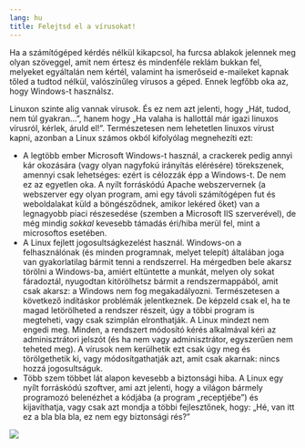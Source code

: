 ```yaml
---
lang: hu
title: Felejtsd el a vírusokat!
---
```


Ha a számítógéped kérdés nélkül kikapcsol, ha furcsa ablakok jelennek meg olyan szöveggel, amit nem értesz és mindenféle reklám bukkan fel, melyeket egyáltalán nem kértél, valamint ha ismerőseid e-maileket kapnak tőled a tudtod nélkül, valószínűleg vírusos a géped. Ennek legfőbb oka az, hogy Windows-t használsz.

Linuxon szinte alig vannak vírusok. És ez nem azt jelenti, hogy „Hát, tudod, nem túl gyakran...”, hanem hogy „Ha valaha is hallottál már igazi linuxos vírusról, kérlek, áruld el!”. Természetesen nem lehetetlen linuxos vírust kapni, azonban a Linux számos okból kifolyólag megnehezíti ezt:

<ul>

<li>A legtöbb ember Microsoft Windows-t használ, a crackerek pedig annyi kár okozására (vagy olyan nagyfokú irányítás elérésére) törekszenek, amennyi csak lehetséges: ezért is célozzák épp a Windows-t. De nem ez az egyetlen oka. A nyílt forráskódú Apache webszervernek (a webszerver egy olyan program, ami egy távoli számítógépen fut és weboldalakat küld a böngésződnek, amikor lekéred őket) van a legnagyobb piaci részesedése (szemben a Microsoft IIS szerverével), de még mindig <i>sokkal</i> kevesebb támadás éri/hiba merül fel, mint a microsoftos esetében.</li>

<li>A Linux fejlett jogosultságkezelést használ. Windows-on a felhasználónak (és minden programnak, melyet telepít) általában joga van gyakorlatilag bármit tenni a rendszerrel. Ha mérgedben bele akarsz törölni a Windows-ba, amiért eltüntette a munkát, melyen oly sokat fáradoztál, nyugodtan kitörölhetsz bármit a rendszermappából, amit csak akarsz: a Windows nem fog megakadályozni. Természetesen a következő indításkor problémák jelentkeznek. De képzeld csak el, ha te magad letörölheted a rendszer részeit, úgy a többi program is megteheti, vagy csak szimplán elronthatják. A Linux mindezt nem engedi meg. Minden, a rendszert módosító kérés alkalmával kéri az adminisztrátori jelszót (és ha nem vagy adminisztrátor, egyszerűen nem teheted meg). A vírusok nem kerülhetik ezt csak úgy meg és törölgethetik ki, vagy módosítgathatják azt, amit csak akarnak: nincs hozzá jogosultságuk.</li>

<li>Több szem többet lát alapon kevesebb a biztonsági hiba. A Linux egy nyílt forráskódú szoftver, ami azt jelenti, hogy a világon bármely programozó belenézhet a kódjába (a program „receptjébe”) és kijavíthatja, vagy csak azt mondja a többi fejlesztőnek, hogy: „Hé, van itt ez a bla bla bla, ez nem egy biztonsági rés?”</li>

</ul>

<img src="Images/viruses_thumb.png" />




